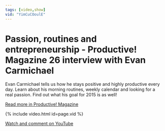 ```yaml
---
tags: [video,show]
vid: "YimCuCOoulE"
---
```


# Passion, routines and entrepreneurship - Productive! Magazine 26 interview with Evan Carmichael

Evan Carmichael tells us how he stays positive and highly productive every day. Learn about his morning routines, weekly calendar and looking for a real passion. Find out what his goal for 2015 is as well!

[Read more in Productive! Magazine](http://ProductiveMag.com/26)

{% include video.html id=page.vid %}

<!--More-->

[Watch and comment on YouTube](https://www.youtube.com/watch?v=YimCuCOoulE "youtube_title")

[n]: https://michael.gratis/nozbe